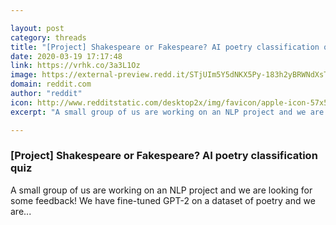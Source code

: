 ```yaml
---

layout: post
category: threads
title: "[Project] Shakespeare or Fakespeare? AI poetry classification quiz"
date: 2020-03-19 17:17:48
link: https://vrhk.co/3a3L1Oz
image: https://external-preview.redd.it/STjUIm5Y5dNKX5Py-183h2yBRWNdXsTm34qYeP5GlG8.jpg?width=1200&height=628.272251309&auto=webp&crop=1200:628.272251309,smart&s=00324ca8be861eee60500ad36eee695aff8e3adb
domain: reddit.com
author: "reddit"
icon: http://www.redditstatic.com/desktop2x/img/favicon/apple-icon-57x57.png
excerpt: "A small group of us are working on an NLP project and we are looking for some feedback! We have fine-tuned GPT-2 on a dataset of poetry and we are..."

---
```


### [Project] Shakespeare or Fakespeare? AI poetry classification quiz

A small group of us are working on an NLP project and we are looking for some feedback! We have fine-tuned GPT-2 on a dataset of poetry and we are...